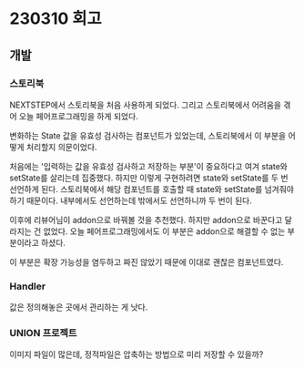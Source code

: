 # 230310 회고

## 개발

### 스토리북

NEXTSTEP에서 스토리북을 처음 사용하게 되었다.
그리고 스토리북에서 어려움을 겪어 오늘 페어프로그래밍을 하게 되었다.

변화하는 State 값을 유효성 검사하는 컴포넌트가 있었는데, 스토리북에서 이 부분을 어떻게 처리할지 의문이었다.

처음에는 '입력하는 값을 유효성 검사하고 저장하는 부분'이 중요하다고 여겨 state와 setState를 살리는데 집중했다.
하지만 이렇게 구현하려면 state와 setState를 두 번 선언하게 된다. 스토리북에서 해당 컴포넌트를 호출할 때 state와 setState를 넘겨줘야 하기 때문이다. 내부에서도 선언하는데 밖에서도 선언하니까 두 번이 된다.

이후에 리뷰어님이 addon으로 바꿔볼 것을 추천했다. 하지만 addon으로 바꾼다고 달라지는 건 없었다. 오늘 페어프로그래밍에서도 이 부분은 addon으로 해결할 수 없는 부분이라고 하셨다.

이 부분은 확장 가능성을 염두하고 짜진 않았기 때문에 이대로 괜찮은 컴포넌트였다.

### Handler

값은 정의해놓은 곳에서 관리하는 게 낫다.

### UNION 프로젝트

이미지 파일이 많은데, 정적파일은 압축하는 방법으로 미리 저장할 수 있을까?